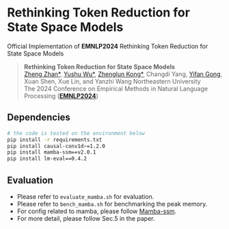 # Rethinking Token Reduction for State Space Models

Official Implementation of **EMNLP2024** Rethinking Token Reduction for State Space Models

> **Rethinking Token Reduction for State Space Models**   
> [Zheng Zhan*](https://zhanzheng8585.github.io/), [Yushu Wu*](https://scholar.google.com/citations?user=3hEDsFYAAAAJ&hl=en), [Zhenglun Kong*](https://zlkong.github.io/homepage/), Changdi Yang, [Yifan Gong](https://yifanfanfanfan.github.io/), Xuan Shen, Xue Lin, and Yanzhi Wang
> Northeastern University  
> The 2024 Conference on Empirical Methods in Natural Language Processing ([**EMNLP2024**](https://2024.emnlp.org/))


## Dependencies
```bash
# the code is tested on the environment below
pip install -r requirements.txt
pip install causal-conv1d>=1.2.0
pip install mamba-ssm==v2.0.1
pip install lm-eval==0.4.2
```


## Evaluation
- Please refer to `evaluate_mamba.sh` for evaluation.
- Please refer to `bench_mamba.sh` for benchmarking the peak memory.
- For config related to mamba, please follow [Mamba-ssm](https://github.com/state-spaces/mamba).
- For more detail, please follow Sec.5 in the paper.
